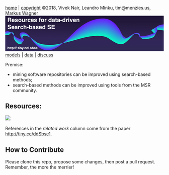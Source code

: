 
[home](http://tiny.cc/sbse) |
[copyright](https://github.com/ai-se/ResourcesDataDrivenSBSE/blob/master/LICENSE.md) &copy;2018, Vivek Nair, Leandro Minku, tim&commat;menzies.us, Markus Wagner
<br>
[<img width=900 src="img/banner.png">](http://tiny.cc/sbse)<br> 
[models](xx) |
[data](xx) |
[discuss](https://github.com/ai-se/ResourcesDataDrivenSBSE/issues)

 

Premise:

- mining software repositories can be improved using search-based methods;
- search-based methods can be improved using
  tools from the MSR community.


## Resources:

![](https://github.com/ai-se/ResourceDataDrivenSBSE/raw/master/img/image0.png)

References in the _related work_ column come from the paper http://tiny.cc/ddSbse1.

## How to Contribute

Please clone this repo, propose some changes, then post a pull request. Remember, the more the merrier!
